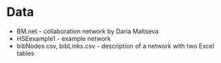 # Data

  * BM.net - collaboration network by Daria Maltseva
  * HSEexample1 - example network
  * bibNodes.csv, bibLinks.csv - description of a network with two Excel tables
  
